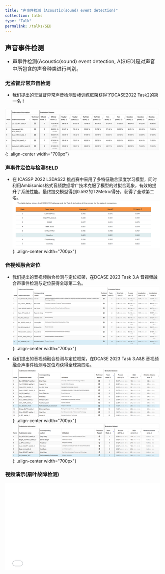 ```yaml
---
title: "声事件检测 (Acoustic(sound) event detection)"
collection: talks
type: "Talk"
permalink: /talks/SED
---
```


##  声音事件检测 
- <font size=3> 声事件检测(Acoustic(sound) event detection, A(S)ED)是对声音中所包含的声音种类进行判别。</font>  



###  无监督异常声音检测
- 我们提出的无监督异常声音检测鲁棒训练框架获得了DCASE2022 Task2的第一名！ 
  
 
![AEC before](/images/dcase2022.png){: .align-center width="700px"}

 
### 声事件定位与检测SELD

- 在 ICASSP 2022 L3DAS22 挑战赛中采用了多特征融合深度学习模型，同时利用Ambisonics格式音频数据增广技术克服了模型的过拟合现象，有效的提升了系统性能。最终提交模型得到0.592的T2Metric得分，获得了全球第二名。
![AEC before](/images/icasspr1.png){: .align-center width="700px"}

### 音视频融合定位

- 我们提出的音视频融合检测与定位框架，在DCASE 2023 Task 3.A 音视频融合声事件检测与定位获得全球第二名。
![AEC before](/images/dcase2023.png){: .align-center width="700px"}

- 我们提出的音视频融合检测与定位框架，在DCASE 2023 Task 3.A&B 音视频融合声事件检测与定位均获得全球第四名。
![AEC before](/images/2024task3a.png){: .align-center width="700px"}
![AEC before](/images/2024task3b.png){: .align-center width="700px"}

### 视频演示(扇叶故障检测)
   <div style="position: relative; padding-bottom: 56.25%; height: 0; overflow: hidden; max-width: 100%; height: auto;">
    <iframe 
    src="//player.bilibili.com/player.html?isOutside=true&aid=468455790&bvid=BV1L541117yt&cid=584375931&p=1&autoplay=0" 
    style="position: absolute; top: 0; left: 0; width: 100%; height: 100%;" 
    frameborder="0" 
    allowfullscreen="true">
    </iframe>
  </div>
   
   
